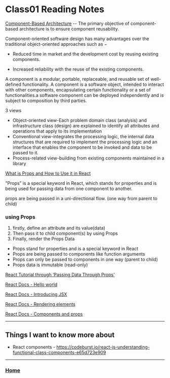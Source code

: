 # Class01 Reading Notes


[Component-Based Architecture](https://www.tutorialspoint.com/software_architecture_design/component_based_architecture.htm) -- The primary objective of component-based architecture is to ensure component reusability.

Component-oriented software design has many advantages over the traditional object-oriented approaches such as −

  * Reduced time in market and the development cost by reusing existing components.

  * Increased reliability with the reuse of the existing components.

A component is a modular, portable, replaceable, and reusable set of well-defined functionality.
A component is a software object, intended to interact with other components, encapsulating certain functionality or a set of functionalities.a software component can be deployed independently and is subject to composition by third parties.

3 views
* Object-oriented view-Each problem domain class (analysis) and infrastructure class (design) are explained to identify all attributes and operations that apply to its implementation
* Conventional view-integrates the processing logic, the internal data structures that are required to implement the processing logic and an interface that enables the component to be invoked and data to be passed to it.
* Process-related view-building from existing components maintained in a library

[What is Props and How to Use it in React](https://itnext.io/what-is-props-and-how-to-use-it-in-react-da307f500da0)

"Props” is a special keyword in React, which stands for properties and is being used for passing data from one component to another.

props are being passed in a uni-directional flow. (one way from parent to child)

### using Props
1. firstly, define an attribute and its value(data)
2. Then pass it to child component(s) by using Props
3. Finally, render the Props Data

* Props stand for properties and is a special keyword in React
* Props are being passed to components like function arguments
* Props can only be passed to components in one way (parent to child)
* Props data is immutable (read-only)


[React Tutorial through ‘Passing Data Through Props’](https://reactjs.org/tutorial/tutorial.html)

[React Docs - Hello world](https://reactjs.org/docs/hello-world.html)

[React Docs - Introducing JSX](https://reactjs.org/docs/introducing-jsx.html)

[React Docs - Rendering elements](https://reactjs.org/docs/rendering-elements.html)

[React Docs - Components and props](https://reactjs.org/docs/components-and-props.html)


---
## Things I want to know more about
- React components - https://codeburst.io/react-js-understanding-functional-class-components-e65d723e909

---
### [Home](https://github.com/MISalz/301_Reading_Notes)